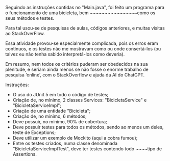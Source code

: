 Seguindo as instruções contidas no "Main.java", foi feito um programa para o funcionamento de uma bicicleta, bem ~~~~~~~~~~~~~~~~como os seus métodos e testes.

Para tal usou-se de pesquisas de aulas, códigos anteriores, e muitas visitas ao StackOverFlow.

Essa atividade provou-se especialmente complicada, pois os erros eram contínuos, e os testes não me mostravam como ou onde consertá-los (ou talvez eu não tenha sabido interpretá-los como deveria).

Em resumo, nem todos os critérios puderam ser obedecidos na sua plenitude, e seriam ainda menos se não fosse o enorme trabalho de pesquisa ‘online’, com o StackOverflow e ajuda da AI do ChatGPT.

Instruções:
- O uso do JUnit 5 em todo o código de testes;
- Criação de, no mínimo, 2 classes Services: "BicicletaService" e "BicicletaServiceImpl";
- Criação de uma entidade "Bicicleta";
- Criação de, no mínimo, 6 métodos;
- Deve possuir, no mínimo, 90% de cobertura;
- Deve possuir testes para todos os métodos, sendo ao menos um deles, teste de Exceptions;
- Deve utilizar um exemplo de Mockito (aqui a cobra fumou);
- Entre os testes criados, numa classe denominada "BicicletaServiceImplTest", deve ter testes contendo todo ~~~~tipo de Assertions.